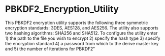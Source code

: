 # PBKDF2_Encryption_Utility
This PBKDF2 encryption utility supports the following three symmetric encryption standards: 3DES, AES128, and AES256. The utility also supports two hashing algorithms: SHA256 and SHA512. To configure the utility enter 1) the path to the file you wish to encrypt 2) specify the hash type 3) specify the encryption standard 4) a password from which to the derive master key and 5) the number of iterations for PBKDF2"
